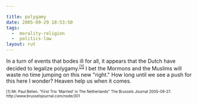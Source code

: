 ```yaml
---

title: polygamy
date: 2005-09-29 18:53:50
tags:
  -  morality-religion
  -  politics-law
layout: rut
---
```


In a turn of events that bodes ill for all, it appears that the Dutch have decided to legalize polygamy.<sup><a href="http://www.brusselsjournal.com/node/301">[1]</a></sup>  I bet the Mormons and the Muslims will waste no time jumping on this new "right."  How long until we see a push for this here I wonder?  Heaven help us when it comes.

<font size="-2">
[1] Mr. Paul Belien.  "First Trio 'Married' in The Netherlands"  The Brussels Journal 2005-09-27.  http://www.brusselsjournal.com/node/301
</font>

